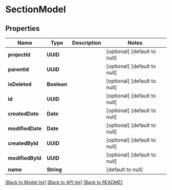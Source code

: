 # SectionModel
## Properties

| Name | Type | Description | Notes |
|------------ | ------------- | ------------- | -------------|
| **projectId** | **UUID** |  | [optional] [default to null] |
| **parentId** | **UUID** |  | [optional] [default to null] |
| **isDeleted** | **Boolean** |  | [optional] [default to null] |
| **id** | **UUID** |  | [optional] [default to null] |
| **createdDate** | **Date** |  | [optional] [default to null] |
| **modifiedDate** | **Date** |  | [optional] [default to null] |
| **createdById** | **UUID** |  | [optional] [default to null] |
| **modifiedById** | **UUID** |  | [optional] [default to null] |
| **name** | **String** |  | [default to null] |

[[Back to Model list]](../README.md#documentation-for-models) [[Back to API list]](../README.md#documentation-for-api-endpoints) [[Back to README]](../README.md)

